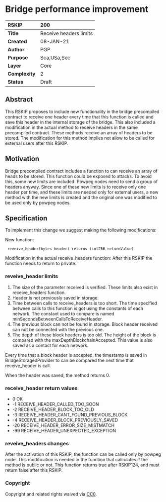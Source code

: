# Bridge performance improvement

|RSKIP          |200           |
| :------------ |:-------------|
|**Title**      |Receive headers limits |
|**Created**    |08-JAN-21 |
|**Author**     |PGP |
|**Purpose**    |Sca,USa,Sec |
|**Layer**      |Core |
|**Complexity** |2 |
|**Status**     |Draft |

## Abstract

This RSKIP proposes to include new functionality in the bridge precompiled contract to receive one header every time that this function is called and save this header in the internal storage of the bridge. 
This also included a modification in the actual method to receive headers in the same precompiled contract. These methods receive an array of headers to be stored. The modification for this method implies not allow to be called for external users after this RSKIP. 

## Motivation

Bridge precompiled contract includes a function to can receive an array of heads to be stored. This function could be exposed to attacks. To avoid this, some new limits are included. 
Powpeg nodes need to send a group of headers anyway. 
Since one of these new limits is to receive only one header per time, and these limits are needed only for external users, a new method with the new limits is created and the original one was modified to be used only by powpeg nodes. 

## Specification

To implement this change we suggest making the following modifications:

New function:
```
 reveive_header(bytes header) returns (int256 returnValue)
```

Modification in the actual receive_headers function:
After this RSKIP the function needs to return to private. 


### reveive_header limits

1) The size of the parameter received is verified. These limits also exist in receive_headers function. 
2) Header is not previously saved in storage.
3) Time between calls to receive_headers is too short. The time specified between calls to this function is got using the constants of each network. The constant used to compare is named minSecondsBetweenCallsToReceiveHeader.
4) The previous block can not be found in storage. Block header received can not be connected with the previous one. 
5) The depth of these block headers is too old. The height of the block is compared with the maxDepthBlockchainAccepted. This value is also saved as a contact for each network. 

Every time that a block header is accepted, the timestamp is saved in BridgeStoragedProvider to can be compared the next time that receive_header is call. 

When the header was saved, the method returns 0. 
 
### receive_header return values
-  0  OK
- -1  RECEIVE_HEADER_CALLED_TOO_SOON
- -2  RECEIVE_HEADER_BLOCK_TOO_OLD
- -3  RECEIVE_HEADER_CANT_FOUND_PREVIOUS_BLOCK
- -4  RECEIVE_HEADER_BLOCK_PREVIOUSLY_SAVED
- -20 RECEIVE_HEADER_ERROR_SIZE_MISTMATCH
- -99 RECEIVE_HEADER_UNEXPECTED_EXCEPTION

### reveive_headers changes

After the activation of this RSKIP, the function can be called only by powpeg node. This modification is needed in the function that calculates if the method is public or not. This function returns true after RSKIP124, and must return false after this RSKIP.


### Copyright

Copyright and related rights waived via [CC0](https://creativecommons.org/publicdomain/zero/1.0/).